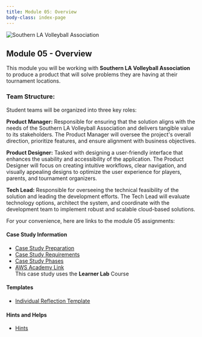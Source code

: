 ```yaml
---
title: Module 05: Overview
body-class: index-page
---
```


![Southern LA Volleyball Association]({{URLROOT}}/shared/img/new-volleyball-logo.jpg)

## Module 05 - Overview

This module you will be working with **Southern LA Volleyball Association** to produce a product that will solve problems they are having at their tournament locations.

### Team Structure:

Student teams will be organized into three key roles:

**Product Manager:** Responsible for ensuring that the solution aligns with the needs of the Southern LA Volleyball Association and delivers tangible value to its stakeholders. The Product Manager will oversee the project's overall direction, prioritize features, and ensure alignment with business objectives.

**Product Designer:** Tasked with designing a user-friendly interface that enhances the usability and accessibility of the application. The Product Designer will focus on creating intuitive workflows, clear navigation, and visually appealing designs to optimize the user experience for players, parents, and tournament organizers.

**Tech Lead:** Responsible for overseeing the technical feasibility of the solution and leading the development efforts. The Tech Lead will evaluate technology options, architect the system, and coordinate with the development team to implement robust and scalable cloud-based solutions.

For your convenience, here are links to the module 05 assignments:

#### Case Study Information

* [Case Study Preparation](./preparation.html)
* [Case Study Requirements](./requirements.html)
* [Case Study Phases](./phases.html)
* [AWS Academy Link](https://awsacademy.instructure.com)<br>This case study uses the **Learner Lab** Course 

#### Templates

* [Individual Reflection Template]({{URLROOT}}/course/reflection.docx)

#### Hints and Helps

* [Hints](./hints.html)